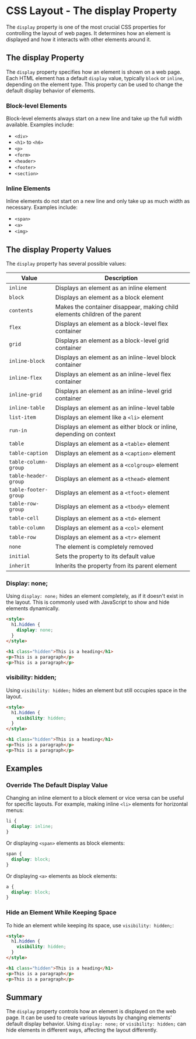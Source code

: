 # CSS Layout - The display Property
The `display` property is one of the most crucial CSS properties for controlling the layout of web pages. It determines how an element is displayed and how it interacts with other elements around it.
## The display Property
The `display` property specifies how an element is shown on a web page. Each HTML element has a default `display` value, typically `block` or `inline`, depending on the element type. This property can be used to change the default display behavior of elements.
### Block-level Elements

Block-level elements always start on a new line and take up the full width available. Examples include:

- `<div>`
- `<h1>` to `<h6>`
- `<p>`
- `<form>`
- `<header>`
- `<footer>`
- `<section>`

### Inline Elements

Inline elements do not start on a new line and only take up as much width as necessary. Examples include:

- `<span>`
- `<a>`
- `<img>`

## The display Property Values

The `display` property has several possible values:

| Value            | Description                                                                 |
|------------------|-----------------------------------------------------------------------------|
| `inline`         | Displays an element as an inline element                                    |
| `block`          | Displays an element as a block element                                      |
| `contents`       | Makes the container disappear, making child elements children of the parent |
| `flex`           | Displays an element as a block-level flex container                         |
| `grid`           | Displays an element as a block-level grid container                         |
| `inline-block`   | Displays an element as an inline-level block container                      |
| `inline-flex`    | Displays an element as an inline-level flex container                       |
| `inline-grid`    | Displays an element as an inline-level grid container                       |
| `inline-table`   | Displays an element as an inline-level table                                |
| `list-item`      | Displays an element like a `<li>` element                                   |
| `run-in`         | Displays an element as either block or inline, depending on context         |
| `table`          | Displays an element as a `<table>` element                                  |
| `table-caption`  | Displays an element as a `<caption>` element                                |
| `table-column-group` | Displays an element as a `<colgroup>` element                          |
| `table-header-group` | Displays an element as a `<thead>` element                             |
| `table-footer-group` | Displays an element as a `<tfoot>` element                             |
| `table-row-group`    | Displays an element as a `<tbody>` element                             |
| `table-cell`     | Displays an element as a `<td>` element                                     |
| `table-column`   | Displays an element as a `<col>` element                                    |
| `table-row`      | Displays an element as a `<tr>` element                                     |
| `none`           | The element is completely removed                                           |
| `initial`        | Sets the property to its default value                                      |
| `inherit`        | Inherits the property from its parent element                               |

### Display: none;

Using `display: none;` hides an element completely, as if it doesn't exist in the layout. This is commonly used with JavaScript to show and hide elements dynamically.

```html
<style>
  h1.hidden {
    display: none;
  }
</style>

<h1 class="hidden">This is a heading</h1>
<p>This is a paragraph</p>
<p>This is a paragraph</p>
```

### visibility: hidden;

Using `visibility: hidden;` hides an element but still occupies space in the layout.

```html
<style>
  h1.hidden {
    visibility: hidden;
  }
</style>

<h1 class="hidden">This is a heading</h1>
<p>This is a paragraph</p>
<p>This is a paragraph</p>
```

## Examples

### Override The Default Display Value

Changing an inline element to a block element or vice versa can be useful for specific layouts. For example, making inline `<li>` elements for horizontal menus:

```css
li {
  display: inline;
}
```

Or displaying `<span>` elements as block elements:

```css
span {
  display: block;
}
```

Or displaying `<a>` elements as block elements:

```css
a {
  display: block;
}
```

### Hide an Element While Keeping Space

To hide an element while keeping its space, use `visibility: hidden;`:

```html
<style>
  h1.hidden {
    visibility: hidden;
  }
</style>

<h1 class="hidden">This is a heading</h1>
<p>This is a paragraph</p>
<p>This is a paragraph</p>
```

## Summary

The `display` property controls how an element is displayed on the web page. It can be used to create various layouts by changing elements' default display behavior. Using `display: none;` or `visibility: hidden;` can hide elements in different ways, affecting the layout differently.
